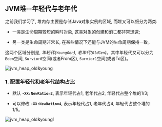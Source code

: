 ## JVM堆--年轻代与老年代

之前我们学习了, 堆内存主要是存储Java对象实例的区域, 而堆又可以细分为两类:

- 一类是生命周期较短的瞬时对象, 这类对象的创建和消亡都非常迅速;

- 另一类是生命周期非常长, 在某些情况下还能与JVM的生命周期保持一致。

这两个区域分别是, *年轻代(`YoungGen`)*, *老年代(`OldGen`)*。其中年轻代又可以分为 `Eden`空间, `Survior0`空间(或者From区), `Survior1`空间(或者To区)。

![jvm_heap_old&young](/image/jvm_heap_old&young.png)

### 1. 配置年轻代和老年代结构占比

- 默认 **`-XX:NewRatio=2`**, 表示年轻代占1, 老年代占2, 年轻代占整个堆的1/3;

- 可以修改 **`-XX:NewRatio=4`**, 表示年轻代占1, 老年代占4, 年轻代占整个堆的1/5。

![jvm_heap_old&young1](/image/jvm_heap_old&young1.png)